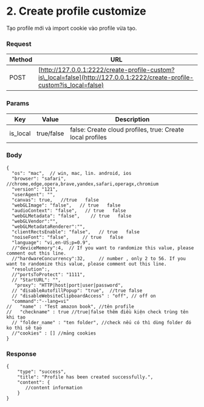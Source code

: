 # 2. Create profile customize

Tạo profile mới và import cookie vào profile vừa tạo.

### **Request** <a href="#request-1" id="request-1"></a>

| Method | URL                                                                                                                       |
| ------ | ------------------------------------------------------------------------------------------------------------------------- |
| POST   | [http://127.0.0.1:2222/create-profile-custom?is\_local=false](http://127.0.0.1:2222/create-profile-custom?is_local=false) |

### **Params** <a href="#body-1" id="body-1"></a>

| Key       | Value      | Description                                               |
| --------- | ---------- | --------------------------------------------------------- |
| is\_local | true/false | false: Create cloud profiles, true: Create local profiles |

### **Body** <a href="#body-1-1" id="body-1-1"></a>

```
{
  "os": "mac",  // win, mac, lin. android, ios
  "browser": "safari", //chrome,edge,opera,brave,yandex,safari,operagx,chromium
  "version": "121",
  "userAgent": "",
  "canvas": true,   //true   false 
  "webGLImage": "false",   // true   false 
  "audioContext": "false",   // true   false 
  "webGLMetadata": "false",    // true   false 
  "webGLVendor":"",
  "webGLMetadataRenderer":"",
  "clientRectsEnable": "false",   // true   false 
  "noiseFont": "false",     // true   false 
  "language": "vi,en-US;p=0.9",
  //"deviceMemory":4,  // If you want to randomize this value, please comment out this line.
  //"hardwareConcurrency":32,     // number , only 2 to 56. If you want to randomize this value, please comment out this line.
  "resolution":,
  //"portsToProtect": "1111",
  // "StartURL": "",
   "proxy": "HTTP|host|port|user|password",
  // "disableAutofillPopup": "true",  //true false 
  // "disableWebsiteClipboardAccess" : "off", // off on
  "command":"--lang=vi"
//   "name" : "Test amazon book", //tên profile
//   "checkname" : true //true|false thêm điều kiện check trùng tên khi tạo
  // "folder_name" : "ten folder", //check nếu có thì dùng folder đó ko thì sẽ tạo
  //"cookies" : [] //mảng cookies
}
```

### **Response** <a href="#id-3.-response" id="id-3.-response"></a>

```
{
    "type": "success",
    "title": "Profile has been created successfully.",
    "content": {
       //content information 
    }
}
```

